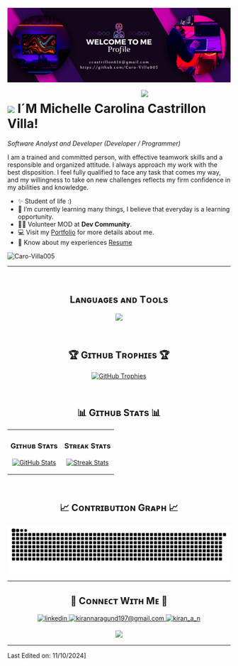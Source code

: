 <!--Banner-->
<p align="center">
	<img src="https://github.com/Caro-Villa005/Caro-Villa005/blob/279b7d31c16bc8998bf45bd80e2d7846ceb872a3/my%20profile.png"/>	
</p>

<!--Night Owl image-->
<div>
  <img align="right" width="40%" src="https://owlbertsio-resized.s3.amazonaws.com/Popper.psd.full.png">
</div>

<!--Header Name-->
# <img src="https://emojis.slackmojis.com/emojis/images/1531849430/4246/blob-sunglasses.gif?1531849430" width="30"/> I´M Michelle Carolina Castrillon Villa! 
*Software Analyst and Developer (Developer / Programmer)*
<br /> 

<!--Start Intro-->               
<p align="left"> I am a trained and committed person, with effective teamwork skills and a responsible and organized attitude. I always approach my work with the best disposition. I feel fully qualified to face any task that comes my way, and my willingness to take on new challenges reflects my firm confidence in my abilities and knowledge. </p>

- ✨ Student of life :)
- 🌱 I’m currently learning many things, I believe that everyday is a learning opportunity.
- 💁‍♂️ Volunteer MOD at **Dev Community**.
- 💻 Visit my [Portfolio](https://Caro-Villa005.github.io) for more details about me.
- 📄 Know about my experiences [Resume](https://github.com/Caro-Villa005/Caro-Villa005/blob/c3a0cecd90a06bdc0307f849d7519d6678308fc3/Hoja%20de%20Vida%20-%20Michelle%20Carolina%20Castrillon%20Villa.png)
<!--End Intro-->

<!--Profile Count Badge-->
<p align="left">
  <img src="https://komarev.com/ghpvc/?username=Caro-Villa005&label=Profile%20views&color=770677&style=for-the-badge&logo=star" alt="Caro-Villa005" style="padding-right:20px;" />
</p>

---
<br />

<!--Languages and Tools Section-->       
<h2 align="center">Lᴀɴɢᴜᴀɢᴇs ᴀɴᴅ Tᴏᴏʟs</h2> 
<p align="center">
<img width="500px"  src="https://skillicons.dev/icons?i=java,js,html,css,nodejs,mongo,git,vscode,docker,postman=10"  />
</p>
<br />


<!--Trophies Section-->   
<h2 align="center">🏆 Gɪᴛʜᴜʙ Tʀᴏᴘʜɪᴇs 🏆</h2>
<p align="center">
  <a href="https://github.com/Caro-Villa005/github-profile-trophy">
    <img src="https://github-profile-trophy.vercel.app/?username=Caro-Villa005&row=2&column=6&margin-w=20&margin-h=20" alt="GitHub Trophies">
  </a>
</p>
<br />

<!--Github stats Table--> 
<h2 align="center">📊 Gɪᴛʜᴜʙ Sᴛᴀᴛs 📊</h2>

<table width="100%">
  <tr>
    <td width="50%">
      <h3 align="center"><strong>Gɪᴛʜᴜʙ Sᴛᴀᴛs</strong></h3>
      <p align="center">
        <a href="https://github.com/Caro-Villa005">
          <img align="center" src="https://github-readme-stats.vercel.app/api?username=Caro-Villa005&count_private=true&show_icons=true&theme=nightowl" alt="GitHub Stats" />
        </a>
      </p>
    </td>
    <td width="50%">
      <h3 align="center"><strong>Sᴛʀᴇᴀᴋ Sᴛᴀᴛs</strong></h3>
      <p align="center">
        <a href="https://github.com/Caro-Villa005">
          <img align="center" src="https://streak-stats.demolab.com?user=Caro-Villa005&theme=nightowl" alt="Streak Stats" />
        </a>
      </p>
    </td>
  </tr>
</table>
<br />

<!--Contribution Graph-->
<h2 align="center">📈 Cᴏɴᴛʀɪʙᴜᴛɪᴏɴ Gʀᴀᴘʜ 📈</h2>
<p align = "center">
	<img src = "https://github.com/7oSkaaa/7oSkaaa/blob/output/github-contribution-grid-snake.svg?" alt = "Snake Game"/>
</p>


---

<!--Contact Section--> 

<h2 align="center">🤝 Cᴏɴɴᴇᴄᴛ Wɪᴛʜ Mᴇ 🤝 </h2>
<div align="center">
 <a href="https://www.linkedin.com/in/carolina-castrillon-836ab3305/" target="_blank">
<img src=https://img.shields.io/badge/linkedin-%231E77B5.svg?&style=for-the-badge&logo=linkedin&logoColor=white alt=linkedin style="margin-bottom: 5px;" />
</a>
  
<a href="mailto:ccastrillon614@gmail.com" target="_blank">
<img src="https://img.shields.io/badge/Gmail-D14836?style=for-the-badge&logo=gmail&logoColor=white" alt=kirannaragund197@gmail.com mail style="margin-bottom: 5px;" />
</a>

<a href="https://www.instagram.com/carocastrillon005/" target="_blank">
<img src=https://img.shields.io/badge/Instagram-E4405F?style=for-the-badge&logo=instagram&logoColor=white alt=kiran_a_n Instagram style="margin-bottom: 5px;" />
</a>
</div>

<!--Footer--> 
<p align="center">
  <img src="https://capsule-render.vercel.app/api?type=waving&color=gradient&height=65&section=footer"/>
</p>

------

Last Edited on: 11/10/2024]
